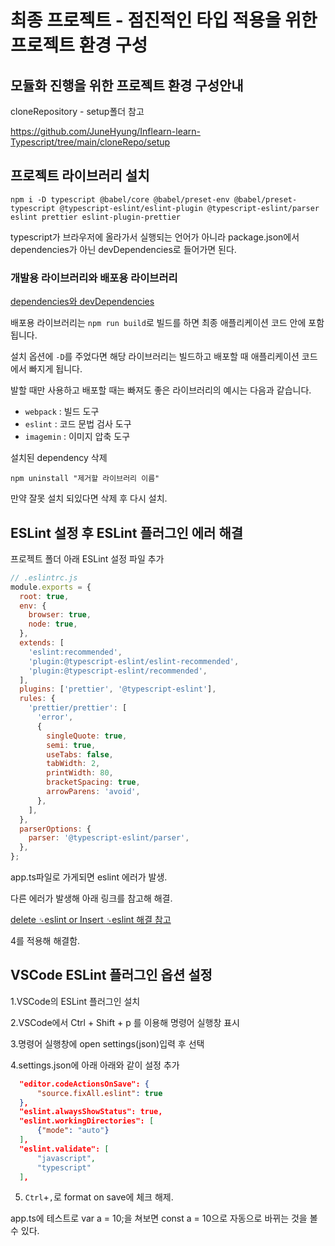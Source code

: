 # 최종 프로젝트 - 점진적인 타입 적용을 위한 프로젝트 환경 구성

## 모듈화 진행을 위한 프로젝트 환경 구성안내

cloneRepository - setup폴더 참고

https://github.com/JuneHyung/Inflearn-learn-Typescript/tree/main/cloneRepo/setup



## 프로젝트 라이브러리 설치

```shell
npm i -D typescript @babel/core @babel/preset-env @babel/preset-typescript @typescript-eslint/eslint-plugin @typescript-eslint/parser eslint prettier eslint-plugin-prettier
```



typescript가 브라우저에 올라가서 실행되는 언어가 아니라 package.json에서 dependencies가 아닌 devDependencies로 들어가면 된다.

### 개발용 라이브러리와 배포용 라이브러리

[dependencies와 devDependencies](https://joshua1988.github.io/webpack-guide/build/npm-module-install.html#npm)

배포용 라이브러리는 `npm run build`로 빌드를 하면 최종 애플리케이션 코드 안에 포함됩니다.

설치 옵션에 `-D`를 주었다면 해당 라이브러리는 빌드하고 배포할 때 애플리케이션 코드에서 빠지게 됩니다. 

발할 때만 사용하고 배포할 때는 빠져도 좋은 라이브러리의 예시는 다음과 같습니다.

- `webpack` : 빌드 도구
- `eslint` : 코드 문법 검사 도구
- `imagemin` : 이미지 압축 도구



설치된 dependency 삭제

```shell
npm uninstall "제거할 라이브러리 이름"
```



만약 잘못 설치 되있다면 삭제 후 다시 설치.



## ESLint 설정 후 ESLint 플러그인 에러 해결

프로젝트 폴더 아래 ESLint 설정 파일 추가

```javascript
// .eslintrc.js
module.exports = {
  root: true,
  env: {
    browser: true,
    node: true,
  },
  extends: [
    'eslint:recommended',
    'plugin:@typescript-eslint/eslint-recommended',
    'plugin:@typescript-eslint/recommended',
  ],
  plugins: ['prettier', '@typescript-eslint'],
  rules: {
    'prettier/prettier': [
      'error',
      {
        singleQuote: true,
        semi: true,
        useTabs: false,
        tabWidth: 2,
        printWidth: 80,
        bracketSpacing: true,
        arrowParens: 'avoid',
      },
    ],
  },
  parserOptions: {
    parser: '@typescript-eslint/parser',
  },
};
```

app.ts파일로 가게되면 eslint 에러가 발생.



다른 에러가 발생해 아래 링크를 참고해 해결.

[delete `␍`eslint or Insert `␍`eslint 해결 참고](https://velog.io/@hansol/ESLint-Prettier)

4를 적용해 해결함.



## VSCode ESLint 플러그인 옵션 설정

1.VSCode의 ESLint 플러그인 설치

2.VSCode에서 Ctrl + Shift + p 를 이용해 명령어 실행창 표시

3.명령어 실행창에 open settings(json)입력 후 선택

4.settings.json에 아래 아래와 같이 설정 추가

```json
  "editor.codeActionsOnSave": {
      "source.fixAll.eslint": true
  },
  "eslint.alwaysShowStatus": true,
  "eslint.workingDirectories": [
      {"mode": "auto"}
  ],
  "eslint.validate": [
      "javascript",
      "typescript"
  ],
```

5. `Ctrl`+`,`로 format on save에 체크 해제.



app.ts에 테스트로 var a =  10;을 쳐보면 const a = 10으로 자동으로 바뀌는 것을 볼 수 있다.